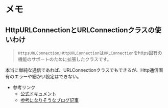 # メモ

## HttpURLConnectionとURLConnectionクラスの使いわけ

> `HttpsURLConnection`,`HttpURLConnection`は`URLConnection`をhttps固有の機能のサポートのために拡張したクラスです。

本当に単純な通信であれば、URLConnectionクラスでもできるが、Http通信固有のエラーや細かい設定はできない。

- 参考リンク
    - [公式ドキュメント](https://developer.android.com/reference/java/net/URLConnection)
    - [参考になりそうなブログ記事](https://www.yscjp.com/java_introduction/urlconnection/error.html)